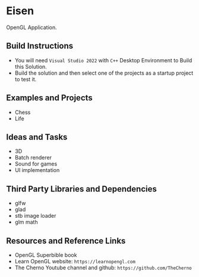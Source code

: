 # Eisen
OpenGL Application.

## Build Instructions
- You will need `Visual Studio 2022` with `C++` Desktop Environment to Build this Solution.
- Build the solution and then select one of the projects as a startup project to test it.

## Examples and Projects
- Chess
- Life

## Ideas and Tasks
- 3D
- Batch renderer
- Sound for games
- UI implementation

## Third Party Libraries and Dependencies
- glfw
- glad
- stb image loader
- glm math

## Resources and Reference Links
- OpenGL Superbible book
- Learn OpenGL website: `https://learnopengl.com`
- The Cherno Youtube channel and github: `https://github.com/TheCherno`